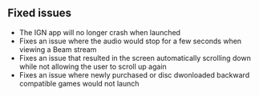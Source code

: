 ## Fixed issues
- The IGN app will no longer crash when launched
- Fixes an issue where the audio would stop for a few seconds when viewing a Beam stream
- Fixes an issue that resulted in the screen automatically scrolling down while not allowing the user to scroll up again
- Fixes an issue where newly purchased or disc dwonloaded backward compatible games would not launch